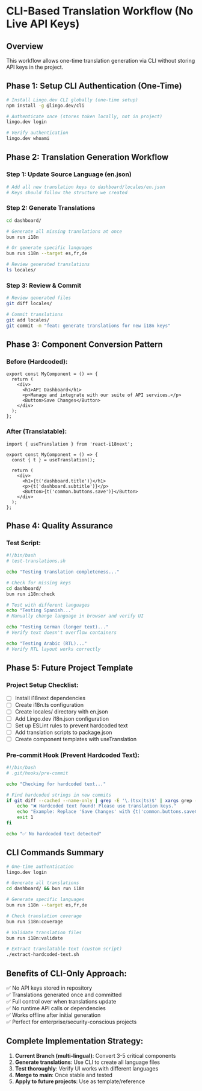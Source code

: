 # CLI-Based Translation Workflow (No Live API Keys)

## Overview
This workflow allows one-time translation generation via CLI without storing API keys in the project.

## Phase 1: Setup CLI Authentication (One-Time)
```bash
# Install Lingo.dev CLI globally (one-time setup)
npm install -g @lingo.dev/cli

# Authenticate once (stores token locally, not in project)
lingo.dev login

# Verify authentication
lingo.dev whoami
```

## Phase 2: Translation Generation Workflow

### Step 1: Update Source Language (en.json)
```bash
# Add all new translation keys to dashboard/locales/en.json
# Keys should follow the structure we created
```

### Step 2: Generate Translations
```bash
cd dashboard/

# Generate all missing translations at once
bun run i18n

# Or generate specific languages
bun run i18n --target es,fr,de

# Review generated translations
ls locales/
```

### Step 3: Review & Commit
```bash
# Review generated files
git diff locales/

# Commit translations
git add locales/
git commit -m "feat: generate translations for new i18n keys"
```

## Phase 3: Component Conversion Pattern

### Before (Hardcoded):
```tsx
export const MyComponent = () => {
  return (
    <div>
      <h1>API Dashboard</h1>
      <p>Manage and integrate with our suite of API services.</p>
      <Button>Save Changes</Button>
    </div>
  );
};
```

### After (Translatable):
```tsx
import { useTranslation } from 'react-i18next';

export const MyComponent = () => {
  const { t } = useTranslation();
  
  return (
    <div>
      <h1>{t('dashboard.title')}</h1>
      <p>{t('dashboard.subtitle')}</p>
      <Button>{t('common.buttons.save')}</Button>
    </div>
  );
};
```

## Phase 4: Quality Assurance

### Test Script:
```bash
#!/bin/bash
# test-translations.sh

echo "Testing translation completeness..."

# Check for missing keys
cd dashboard/
bun run i18n:check

# Test with different languages
echo "Testing Spanish..."
# Manually change language in browser and verify UI

echo "Testing German (longer text)..."
# Verify text doesn't overflow containers

echo "Testing Arabic (RTL)..."
# Verify RTL layout works correctly
```

## Phase 5: Future Project Template

### Project Setup Checklist:
- [ ] Install i18next dependencies
- [ ] Create i18n.ts configuration
- [ ] Create locales/ directory with en.json
- [ ] Add Lingo.dev i18n.json configuration
- [ ] Set up ESLint rules to prevent hardcoded text
- [ ] Add translation scripts to package.json
- [ ] Create component templates with useTranslation

### Pre-commit Hook (Prevent Hardcoded Text):
```bash
#!/bin/bash
# .git/hooks/pre-commit

echo "Checking for hardcoded text..."

# Find hardcoded strings in new commits
if git diff --cached --name-only | grep -E '\.(tsx|ts)$' | xargs grep -l ">[A-Z][a-zA-Z ]*<" 2>/dev/null; then
    echo "❌ Hardcoded text found! Please use translation keys."
    echo "Example: Replace 'Save Changes' with {t('common.buttons.saveChanges')}"
    exit 1
fi

echo "✅ No hardcoded text detected"
```

## CLI Commands Summary

```bash
# One-time authentication
lingo.dev login

# Generate all translations
cd dashboard/ && bun run i18n

# Generate specific languages
bun run i18n --target es,fr,de

# Check translation coverage
bun run i18n:coverage

# Validate translation files
bun run i18n:validate

# Extract translatable text (custom script)
./extract-hardcoded-text.sh
```

## Benefits of CLI-Only Approach:
✅ No API keys stored in repository  
✅ Translations generated once and committed  
✅ Full control over when translations update  
✅ No runtime API calls or dependencies  
✅ Works offline after initial generation  
✅ Perfect for enterprise/security-conscious projects  

## Complete Implementation Strategy:

1. **Current Branch (multi-lingual)**: Convert 3-5 critical components
2. **Generate translations**: Use CLI to create all language files
3. **Test thoroughly**: Verify UI works with different languages
4. **Merge to main**: Once stable and tested
5. **Apply to future projects**: Use as template/reference
